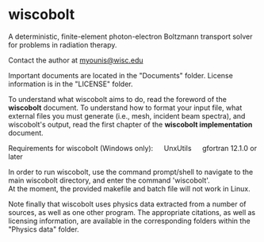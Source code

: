 # wiscobolt
A deterministic, finite-element photon-electron Boltzmann transport solver for problems in radiation therapy.

Contact the author at myounis@wisc.edu

Important documents are located in the "Documents" folder. License information is in the "LICENSE" folder.

To understand what wiscobolt aims to do, read the foreword of the **wiscobolt** document.
To understand how to format your input file, what external files you must generate (i.e., mesh, incident beam spectra), and wiscobolt's output, read the first chapter of the **wiscobolt implementation** document.

Requirements for wiscobolt (Windows only):
  &emsp; UnxUtils
  &emsp; gfortran 12.1.0 or later
  
In order to run wiscobolt, use the command prompt/shell to navigate to the main wiscobolt directory, and enter the command 'wiscobolt'.  
At the moment, the provided makefile and batch file will not work in Linux.

Note finally that wiscobolt uses physics data extracted from a number of sources, as well as one other program. The appropriate citations, as well as licensing information, are available in the corresponding folders within the "Physics data" folder.
